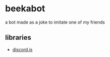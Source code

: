 # beekabot
a bot made as a joke to imitate one of my friends

## libraries

* [discord.js](https://discord.js.org/)